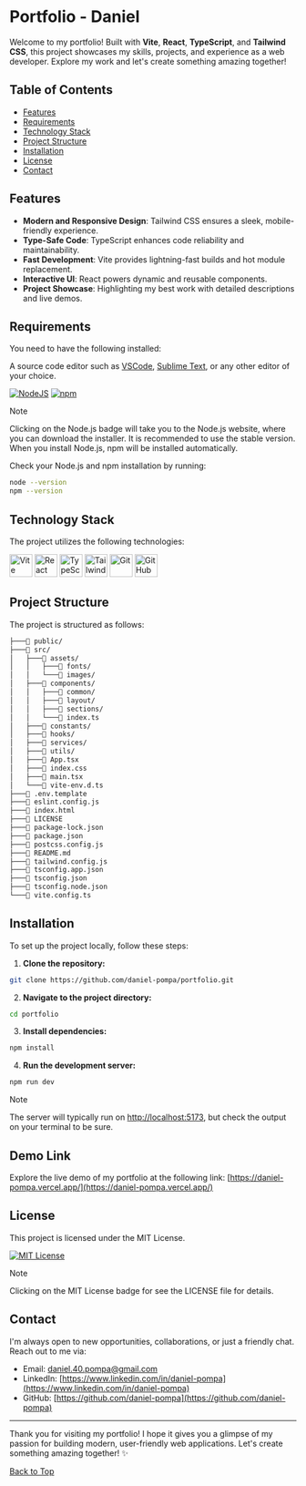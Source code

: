# Portfolio - Daniel

Welcome to my portfolio! Built with **Vite**, **React**, **TypeScript**, and **Tailwind CSS**, this project showcases my skills, projects, and experience as a web developer. Explore my work and let's create something amazing together!

## Table of Contents

- [Features](#features)
- [Requirements](#requirements)
- [Technology Stack](#technology-stack)
- [Project Structure](#project-structure)
- [Installation](#installation)
- [License](#license)
- [Contact](#contact)

## Features

- **Modern and Responsive Design**: Tailwind CSS ensures a sleek, mobile-friendly experience.
- **Type-Safe Code**: TypeScript enhances code reliability and maintainability.
- **Fast Development**: Vite provides lightning-fast builds and hot module replacement.
- **Interactive UI**: React powers dynamic and reusable components.
- **Project Showcase**: Highlighting my best work with detailed descriptions and live demos.

## Requirements

You need to have the following installed:

A source code editor such as [VSCode](https://code.visualstudio.com/), [Sublime Text](https://www.sublimetext.com/), or any other editor of your choice.

[![NodeJS](https://img.shields.io/badge/Node.js-6DA55F.svg?style=flat&logo=node.js&logoColor=white)](https://nodejs.org/en)
[![npm](https://img.shields.io/badge/npm-%23CB3837.svg?style=flat&logo=npm&logoColor=white)](https://www.npmjs.com/)

> [!NOTE]
> Clicking on the Node.js badge will take you to the Node.js website, where you can download the installer. It is recommended to use the stable version. When you install Node.js, npm will be installed automatically.

Check your Node.js and npm installation by running:

```bash
node --version
npm --version
```

## Technology Stack

The project utilizes the following technologies:

<div>
  <img src="https://skillicons.dev/icons?i=vite" alt="Vite" width="40" height="40" />
  <img src="https://skillicons.dev/icons?i=react" alt="React" width="40" height="40" />
  <img src="https://skillicons.dev/icons?i=ts" alt="TypeScript" width="40" height="40" />
  <img src="https://skillicons.dev/icons?i=tailwind" alt="Tailwind CSS" width="40" height="40" />
  <img src="https://skillicons.dev/icons?i=git" alt="Git" width="40" height="40" />
  <img src="https://skillicons.dev/icons?i=github" alt="GitHub" width="40" height="40" />
</div>

## Project Structure

The project is structured as follows:

```bash
├───📁 public/
├───📁 src/
│   ├───📁 assets/
│   │   ├───📁 fonts/
│   │   └───📁 images/
│   ├───📁 components/
│   │   ├───📁 common/
│   │   ├───📁 layout/
│   │   ├───📁 sections/
│   │   └───📄 index.ts
│   ├───📁 constants/
│   ├───📁 hooks/
│   ├───📁 services/
│   ├───📁 utils/
│   ├───📄 App.tsx
│   ├───📄 index.css
│   ├───📄 main.tsx
│   └───📄 vite-env.d.ts
├───📄 .env.template
├───📄 eslint.config.js
├───📄 index.html
├───📄 LICENSE
├───📄 package-lock.json
├───📄 package.json
├───📄 postcss.config.js
├───📄 README.md
├───📄 tailwind.config.js
├───📄 tsconfig.app.json
├───📄 tsconfig.json
├───📄 tsconfig.node.json
└───📄 vite.config.ts
```

## Installation

To set up the project locally, follow these steps:

1. **Clone the repository:**

```bash
git clone https://github.com/daniel-pompa/portfolio.git
```

2. **Navigate to the project directory:**

```bash
cd portfolio
```

3. **Install dependencies:**

```bash
npm install
```

4. **Run the development server:**

```bash
npm run dev
```

> [!NOTE]
> The server will typically run on <http://localhost:5173>, but check the output on your terminal to be sure.

## Demo Link

Explore the live demo of my portfolio at the following link: [https://daniel-pompa.vercel.app/](https://daniel-pompa.vercel.app/)

## License

This project is licensed under the MIT License.

[![MIT License](https://img.shields.io/badge/License-MIT-brightgreen.svg)](https://choosealicense.com/licenses/mit/)

> [!NOTE]
> Clicking on the MIT License badge for see the LICENSE file for details.

## Contact

I'm always open to new opportunities, collaborations, or just a friendly chat. Reach out to me via:

- Email: [daniel.40.pompa@gmail.com](mailto:daniel.40.pompa@gmail.com)
- LinkedIn: [https://www.linkedin.com/in/daniel-pompa](https://www.linkedin.com/in/daniel-pompa)
- GitHub: [https://github.com/daniel-pompa](https://github.com/daniel-pompa)

---

Thank you for visiting my portfolio! I hope it gives you a glimpse of my passion for building modern, user-friendly web applications. Let's create something amazing together! ✨

[Back to Top](#table-of-contents)
